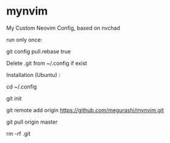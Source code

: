 # mynvim
My Custom Neovim Config, based on nvchad

run only once:

git config pull.rebase true

Delete .git from ~/.config if exist

Installation (Ubuntu) :

cd ~/.config

git init

git remote add origin https://github.com/megurashi/mynvim.git

git pull origin master

rm -rf .git
